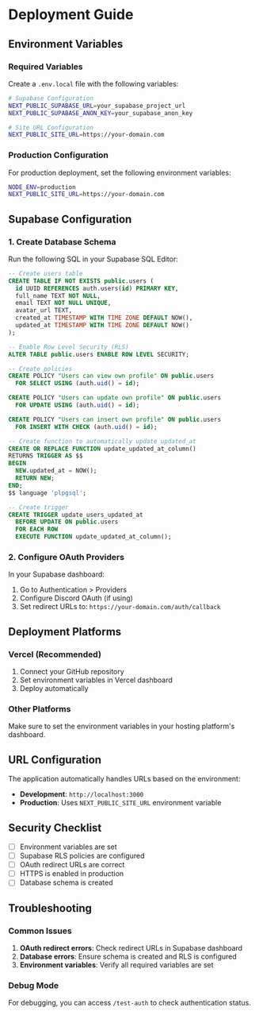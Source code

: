 # Deployment Guide

## Environment Variables

### Required Variables

Create a `.env.local` file with the following variables:

```bash
# Supabase Configuration
NEXT_PUBLIC_SUPABASE_URL=your_supabase_project_url
NEXT_PUBLIC_SUPABASE_ANON_KEY=your_supabase_anon_key

# Site URL Configuration
NEXT_PUBLIC_SITE_URL=https://your-domain.com
```

### Production Configuration

For production deployment, set the following environment variables:

```bash
NODE_ENV=production
NEXT_PUBLIC_SITE_URL=https://your-domain.com
```

## Supabase Configuration

### 1. Create Database Schema

Run the following SQL in your Supabase SQL Editor:

```sql
-- Create users table
CREATE TABLE IF NOT EXISTS public.users (
  id UUID REFERENCES auth.users(id) PRIMARY KEY,
  full_name TEXT NOT NULL,
  email TEXT NOT NULL UNIQUE,
  avatar_url TEXT,
  created_at TIMESTAMP WITH TIME ZONE DEFAULT NOW(),
  updated_at TIMESTAMP WITH TIME ZONE DEFAULT NOW()
);

-- Enable Row Level Security (RLS)
ALTER TABLE public.users ENABLE ROW LEVEL SECURITY;

-- Create policies
CREATE POLICY "Users can view own profile" ON public.users
  FOR SELECT USING (auth.uid() = id);

CREATE POLICY "Users can update own profile" ON public.users
  FOR UPDATE USING (auth.uid() = id);

CREATE POLICY "Users can insert own profile" ON public.users
  FOR INSERT WITH CHECK (auth.uid() = id);

-- Create function to automatically update updated_at
CREATE OR REPLACE FUNCTION update_updated_at_column()
RETURNS TRIGGER AS $$
BEGIN
  NEW.updated_at = NOW();
  RETURN NEW;
END;
$$ language 'plpgsql';

-- Create trigger
CREATE TRIGGER update_users_updated_at 
  BEFORE UPDATE ON public.users 
  FOR EACH ROW 
  EXECUTE FUNCTION update_updated_at_column();
```

### 2. Configure OAuth Providers

In your Supabase dashboard:

1. Go to Authentication > Providers
2. Configure Discord OAuth (if using)
3. Set redirect URLs to: `https://your-domain.com/auth/callback`

## Deployment Platforms

### Vercel (Recommended)

1. Connect your GitHub repository
2. Set environment variables in Vercel dashboard
3. Deploy automatically

### Other Platforms

Make sure to set the environment variables in your hosting platform's dashboard.

## URL Configuration

The application automatically handles URLs based on the environment:

- **Development**: `http://localhost:3000`
- **Production**: Uses `NEXT_PUBLIC_SITE_URL` environment variable

## Security Checklist

- [ ] Environment variables are set
- [ ] Supabase RLS policies are configured
- [ ] OAuth redirect URLs are correct
- [ ] HTTPS is enabled in production
- [ ] Database schema is created

## Troubleshooting

### Common Issues

1. **OAuth redirect errors**: Check redirect URLs in Supabase dashboard
2. **Database errors**: Ensure schema is created and RLS is configured
3. **Environment variables**: Verify all required variables are set

### Debug Mode

For debugging, you can access `/test-auth` to check authentication status. 